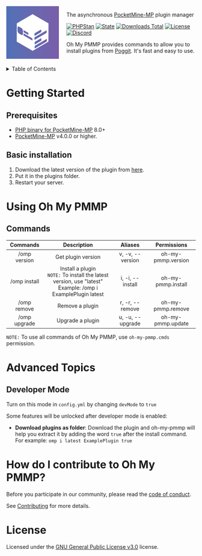 <img src="assets/icon.png" align="left" width="140px" height="140px" />
<img align="left" width="0" height="140px" hspace="10"/>

The asynchronous <a href="https://pmmp.io">PocketMine-MP</a> plugin manager

[![PHPStan](https://github.com/thebigcrafter/oh-my-pmmp/actions/workflows/phpstan.yml/badge.svg)](https://github.com/thebigcrafter/oh-my-pmmp/actions/workflows/phpstan.yml)
[![State](https://poggit.pmmp.io/shield.state/oh-my-pmmp)](https://poggit.pmmp.io/p/oh-my-pmmp)
[![Downloads Total](https://poggit.pmmp.io/shield.dl.total/oh-my-pmmp)](https://poggit.pmmp.io/p/oh-my-pmmp)
[![License](https://img.shields.io/github/license/thebigcrafter/oh-my-pmmp)](https://github.com/thebigcrafter/oh-my-pmmp/blob/main/LICENSE)
[![Discord](https://img.shields.io/discord/970294579372912700?label=discord&color=7289DA&logo=discord)](https://discord.gg/cEXW8uK6QA)

Oh My PMMP provides commands to allow you to install plugins from [Poggit](https"//poggit.pmmp.io). It's fast and easy to use.

<br />

<details>

<summary>Table of Contents</summary>

- [Getting Started](#getting-started)
	- [Prerequisites](#prerequisites)
	- [Basic Installation](#basic-installation)
- [Using Oh My PMMP](#using-oh-my-pmmp)
	- [Commands](#commands)
- [Advanced Topics](#advanced-topics)
	- [Developer Mode](#developer-mode)
- [How Do I Contribute To Oh My PMMP?](#how-do-i-contribute-to-oh-my-pmmp)
- [License](#license)

</details>

# Getting Started

## Prerequisites

- [PHP binary for PocketMine-MP](https://jenkins.pmmp.io/job/PHP-8.0-Aggregate/) 8.0+
- [PocketMine-MP](https://pmmp.io) v4.0.0 or higher.

## Basic installation

1. Download the latest version of the plugin from [here](https://github.com/thebigcrafter/oh-my-pmmp/releases).
2. Put it in the plugins folder.
3. Restart your server.

# Using Oh My PMMP

## Commands

|            Commands           |                                                     Description                                                     |      Aliases     |     Permissions    |
|:-----------------------------:|:-------------------------------------------------------------------------------------------------------------------:|:----------------:|:------------------:|
|          /omp version         |                                                  Get plugin version                                                 | v, -v, --version | oh-my-pmmp.version |
| /omp install <name> <version> | Install a plugin<br/> `NOTE:` To install the latest version, use "latest"<br/> Example: /omp i ExamplePlugin latest | i, -i, --install | oh-my-pmmp.install |
|       /omp remove <name>      |                                                   Remove a plugin                                                   |  r, -r, --remove |  oh-my-pmmp.remove |
|      /omp upgrade <name>      |                                                   Upgrade a plugin                                                  | u, -u, --upgrade |  oh-my-pmmp.update |

`NOTE:` To use all commands of Oh My PMMP, use `oh-my-pmmp.cmds` permission.

# Advanced Topics

## Developer Mode

Turn on this mode in `config.yml` by changing `devMode` to `true`

Some features will be unlocked after developer mode is enabled:
- **Download plugins as folder**: Download the plugin and oh-my-pmmp will help you extract it by adding the word `true` after the install command. For example: `omp i latest ExamplePlugin true`

# How do I contribute to Oh My PMMP?

Before you participate in our community, please read the [code of conduct](https://github.com/thebigcrafter/oh-my-pmmp/blob/main/CODE_OF_CONDUCT.md).

See [Contributing](https://github.com/thebigcrafter/oh-my-pmmp/blob/main/CONTRIBUTING.md) for more details.

# License

Licensed under the [GNU General Public License v3.0](https://github.com/thebigcrafter/oh-my-pmmp/blob/main/LICENSE) license.
